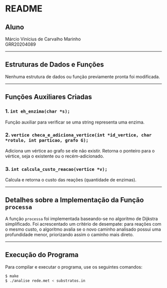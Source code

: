 # README

## Aluno
Márcio Vinícius de Carvalho Marinho  
GRR20204089

---

## Estruturas de Dados e Funções
Nenhuma estrutura de dados ou função previamente pronta foi modificada.

---

## Funções Auxiliares Criadas

### 1. `int eh_enzima(char *s);`
Função auxiliar para verificar se uma string representa uma enzima.

### 2. `vertice checa_e_adiciona_vertice(int *id_vertice, char *rotulo, int particao, grafo G);`
Adiciona um vértice ao grafo se ele não existir. Retorna o ponteiro para o vértice, seja o existente ou o recém-adicionado.

### 3. `int calcula_custo_reacao(vertice *v);`
Calcula e retorna o custo das reações (quantidade de enzimas).

---

## Detalhes sobre a Implementação da Função `processa`

A função `processa` foi implementada baseando-se no algoritmo de Dijkstra simplificado. Foi acrescentado um critério de desempate: para reações com o mesmo custo, o algoritmo avalia se o novo caminho analisado possui uma profundidade menor, priorizando assim o caminho mais direto.

---

## Execução do Programa

Para compilar e executar o programa, use os seguintes comandos:

```bash
$ make
$ ./analise rede.met < substratos.in

